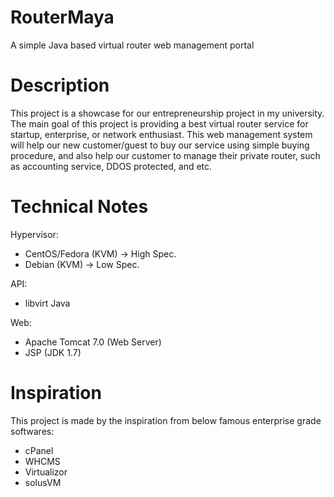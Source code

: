 # RouterMaya
A simple Java based virtual router web management portal

# Description
This project is a showcase for our entrepreneurship project in my university. The main goal of this project is providing a best virtual router service for startup, enterprise, or network enthusiast. This web management system will help our new customer/guest to buy our service using simple buying procedure, and also help our customer to manage their private router, such as accounting service, DDOS protected, and etc.

# Technical Notes
Hypervisor:
- CentOS/Fedora (KVM) -> High Spec.
- Debian (KVM) -> Low Spec.

API:
- libvirt Java

Web:
- Apache Tomcat 7.0 (Web Server)
- JSP (JDK 1.7)

# Inspiration
This project is made by the inspiration from below famous enterprise grade softwares:
- cPanel
- WHCMS
- Virtualizor
- solusVM

